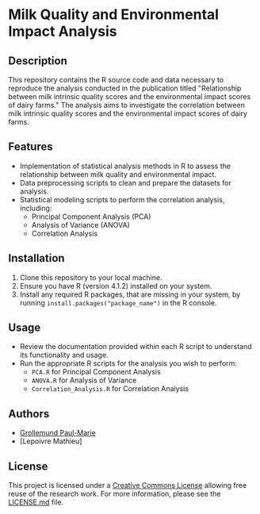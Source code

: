 # Milk Quality and Environmental Impact Analysis

## Description
This repository contains the R source code and data necessary to reproduce the analysis conducted in the publication titled "Relationship between milk intrinsic quality scores and the environmental impact scores of dairy farms." The analysis aims to investigate the correlation between milk intrinsic quality scores and the environmental impact scores of dairy farms.

## Features
- Implementation of statistical analysis methods in R to assess the relationship between milk quality and environmental impact.
- Data preprocessing scripts to clean and prepare the datasets for analysis.
- Statistical modeling scripts to perform the correlation analysis, including:
  - Principal Component Analysis (PCA)
  - Analysis of Variance (ANOVA)
  - Correlation Analysis

## Installation
1. Clone this repository to your local machine.
2. Ensure you have R (version 4.1.2) installed on your system.
3. Install any required R packages, that are missing in your system, by running `install.packages("package_name")` in the R console.

## Usage
- Review the documentation provided within each R script to understand its functionality and usage.
- Run the appropriate R scripts for the analysis you wish to perform:
  - `PCA.R` for Principal Component Analysis
  - `ANOVA.R` for Analysis of Variance
  - `Correlation_Analysis.R` for Correlation Analysis

## Authors
- [Grollemund Paul-Marie](https://github.com/pmgrollemund/)
- [Lepoivre Mathieu]

## License
This project is licensed under a [Creative Commons License](https://creativecommons.org/) allowing free reuse of the research work. For more information, please see the [LICENSE.md](LICENSE.md) file.

